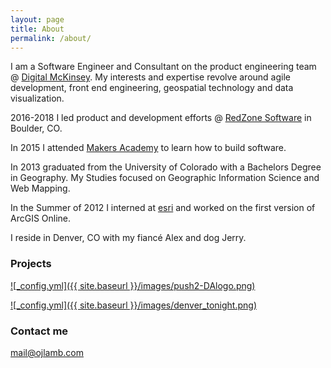 ```yaml
---
layout: page
title: About
permalink: /about/
---
```


I am a Software Engineer and Consultant on the product engineering team @ [Digital McKinsey](https://www.mckinsey.com/business-functions/digital-mckinsey/how-we-help-clients). My interests and expertise revolve around agile development, front end engineering, geospatial technology and data visualization.

2016-2018 I led product and development efforts @ [RedZone Software](http://www.redzone.co/) in Boulder, CO.

In 2015 I attended [Makers Academy](https://makersacademy.com/) to learn how to build software.

In 2013 graduated from the University of Colorado with a Bachelors Degree in Geography. My Studies focused on Geographic Information Science and Web Mapping.

In the Summer of 2012 I interned at [esri](https://esri.com/) and worked on the first version of ArcGIS Online.

I reside in Denver, CO with my fiancé Alex and dog Jerry.

### Projects
[![_config.yml]({{ site.baseurl }}/images/push2-DAlogo.png)](https://www.push2.io/)

[![_config.yml]({{ site.baseurl }}/images/denver_tonight.png)](http://denvertonight.co/)

### Contact me

[mail@ojlamb.com](mailto:mail@ojlamb.com)
